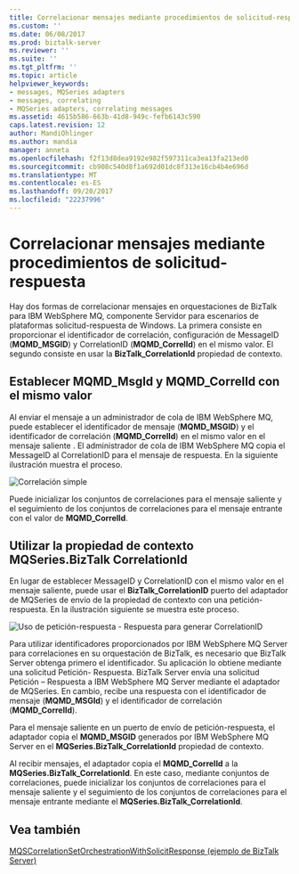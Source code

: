 ```yaml
---
title: Correlacionar mensajes mediante procedimientos de solicitud-respuesta | Documentos de Microsoft
ms.custom: ''
ms.date: 06/08/2017
ms.prod: biztalk-server
ms.reviewer: ''
ms.suite: ''
ms.tgt_pltfrm: ''
ms.topic: article
helpviewer_keywords:
- messages, MQSeries adapters
- messages, correlating
- MQSeries adapters, correlating messages
ms.assetid: 4615b586-663b-41d8-949c-fefb6143c590
caps.latest.revision: 12
author: MandiOhlinger
ms.author: mandia
manager: anneta
ms.openlocfilehash: f2f13d8dea9192e982f597311ca3ea13fa213ed0
ms.sourcegitcommit: cb908c540d8f1a692d01dc8f313e16cb4b4e696d
ms.translationtype: MT
ms.contentlocale: es-ES
ms.lasthandoff: 09/20/2017
ms.locfileid: "22237996"
---
```

# <a name="correlating-messages-using-request-reply"></a>Correlacionar mensajes mediante procedimientos de solicitud-respuesta
Hay dos formas de correlacionar mensajes en orquestaciones de BizTalk para IBM WebSphere MQ, componente Servidor para escenarios de plataformas solicitud-respuesta de Windows. La primera consiste en proporcionar el identificador de correlación, configuración de MessageID (**MQMD_MSGID**) y CorrelationID (**MQMD_CorrelId**) en el mismo valor. El segundo consiste en usar la **BizTalk_CorrelationId** propiedad de contexto.  
  
## <a name="setting-mqmdmsgid-and-mqmdcorrelid-to-the-same-value"></a>Establecer MQMD_MsgId y MQMD_CorrelId con el mismo valor  
 Al enviar el mensaje a un administrador de cola de IBM WebSphere MQ, puede establecer el identificador de mensaje (**MQMD_MSGID**) y el identificador de correlación (**MQMD_CorrelId**) en el mismo valor en el mensaje saliente . El administrador de cola de IBM WebSphere MQ copia el MessageID al CorrelationID para el mensaje de respuesta. En la siguiente ilustración muestra el proceso.  
  
 ![Correlación simple](../core/media/bts-dev-mqsimplecorrelation.gif "BTS_Dev_MQSimpleCorrelation")  
  
 Puede inicializar los conjuntos de correlaciones para el mensaje saliente y el seguimiento de los conjuntos de correlaciones para el mensaje entrante con el valor de **MQMD_CorrelId**.  
  
## <a name="using-the-mqseriesbiztalkcorrelationid-context-property"></a>Utilizar la propiedad de contexto MQSeries.BizTalk CorrelationId  
 En lugar de establecer MessageID y CorrelationID con el mismo valor en el mensaje saliente, puede usar el **BizTalk_CorrelationID** puerto del adaptador de MQSeries de envío de la propiedad de contexto con una petición-respuesta. En la ilustración siguiente se muestra este proceso.  
  
 ![Uso de petición-respuesta &#45; Respuesta para generar CorrelationID](../core/media/bts-dev-mqgeneratedcorrelation.gif "BTS_Dev_MQGeneratedCorrelation")  
  
 Para utilizar identificadores proporcionados por IBM WebSphere MQ Server para correlaciones en su orquestación de BizTalk, es necesario que BizTalk Server obtenga primero el identificador. Su aplicación lo obtiene mediante una solicitud Petición- Respuesta. BizTalk Server envía una solicitud Petición – Respuesta a IBM WebSphere MQ Server mediante el adaptador de MQSeries. En cambio, recibe una respuesta con el identificador de mensaje (**MQMD_MSGId**) y el identificador de correlación (**MQMD_CorrelId**).  
  
 Para el mensaje saliente en un puerto de envío de petición-respuesta, el adaptador copia el **MQMD_MSGID** generados por IBM WebSphere MQ Server en el **MQSeries.BizTalk_CorrelationId** propiedad de contexto.  
  
 Al recibir mensajes, el adaptador copia el **MQMD_CorrelId** a la **MQSeries.BizTalk_CorrelationId**. En este caso, mediante conjuntos de correlaciones, puede inicializar los conjuntos de correlaciones para el mensaje saliente y el seguimiento de los conjuntos de correlaciones para el mensaje entrante mediante el **MQSeries.BizTalk_CorrelationId**.  
  
## <a name="see-also"></a>Vea también  
 [MQSCorrelationSetOrchestrationWithSolicitResponse (ejemplo de BizTalk Server)](../core/mqscorrelationsetorchestrationwithsolicitresponse-biztalk-server-sample.md)